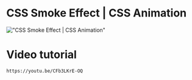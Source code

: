 # CSS Smoke Effect | CSS Animation

!["CSS Smoke Effect | CSS Animation"](https://user-images.githubusercontent.com/67447840/182862575-b1cef7a6-8e54-4d20-a666-7684831d43ac.gif "CSS Smoke Effect | CSS Animation")

# Video tutorial

    https://youtu.be/CFb3LKrE-OQ

